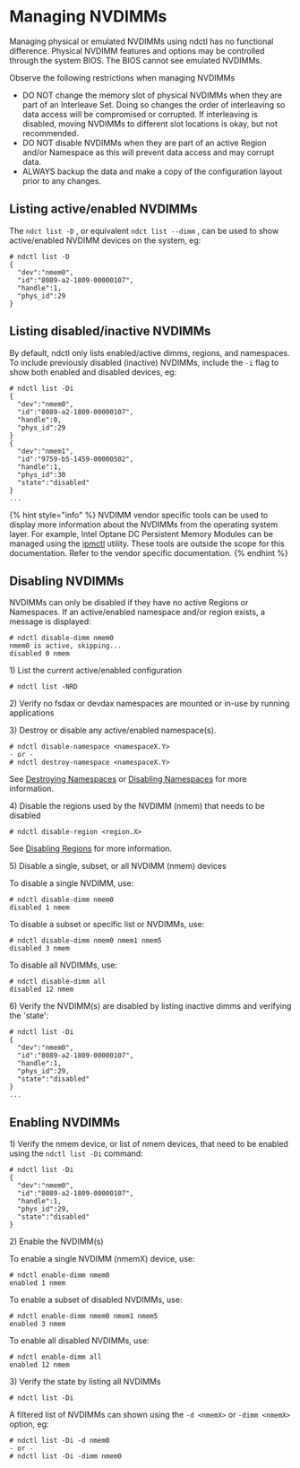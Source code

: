 # Managing NVDIMMs

Managing physical or emulated NVDIMMs using ndctl has no functional difference. Physical NVDIMM features and options may be controlled through the system BIOS. The BIOS cannot see emulated NVDIMMs.

Observe the following restrictions when managing NVDIMMs

* DO NOT change the memory slot of physical NVDIMMs when they are part of an Interleave Set.  Doing so changes the order of interleaving so data access will be compromised or corrupted.  If interleaving is disabled, moving NVDIMMs to different slot locations is okay, but not recommended.
* DO NOT disable NVDIMMs when they are part of an active Region and/or Namespace as this will prevent data access and may corrupt data.
* ALWAYS backup the data and make a copy of the configuration layout prior to any changes.

## Listing active/enabled NVDIMMs

The `ndct list -D` , or equivalent `ndct list --dimm` , can be used to show active/enabled NVDIMM devices on the system, eg:

```text
# ndctl list -D
{
  "dev":"nmem0",
  "id":"8089-a2-1809-00000107",
  "handle":1,
  "phys_id":29
}
```

## Listing disabled/inactive NVDIMMs

By default, ndctl only lists enabled/active dimms, regions, and namespaces. To include previously disabled \(inactive\) NVDIMMs, include the `-i` flag to show both enabled and disabled devices, eg:

```text
# ndctl list -Di
{
  "dev":"nmem0",
  "id":"8089-a2-1809-00000107",
  "handle":0,
  "phys_id":29
}
{
  "dev":"nmem1",
  "id":"9759-b5-1459-00000502",
  "handle":1,
  "phys_id":30
  "state":"disabled"
}
...
```

{% hint style="info" %}
NVDIMM vendor specific tools can be used to display more information about the NVDIMMs from the operating system layer. For example, Intel Optane DC Persistent Memory Modules can be managed using the [ipmctl](https://github.com/intel/ipmctl) utility. These tools are outside the scope for this documentation. Refer to the vendor specific documentation.
{% endhint %}

## Disabling NVDIMMs

NVDIMMs can only be disabled if they have no active Regions or Namespaces. If an active/enabled namespace and/or region exists, a message is displayed:

```text
# ndctl disable-dimm nmem0
nmem0 is active, skipping...
disabled 0 nmem
```

1\) List the current active/enabled configuration

```text
# ndctl list -NRD
```

2\) Verify no fsdax or devdax namespaces are mounted or in-use by running applications

3\) Destroy or disable any active/enabled namespace\(s\).

```text
# ndctl disable-namespace <namespaceX.Y>
- or -
# ndctl destroy-namespace <namespaceX.Y>
```

See [Destroying Namespaces](managing-namespaces.md#destroying-namespaces) or [Disabling Namespaces](managing-namespaces.md#disabling-namespaces) for more information.

4\) Disable the regions used by the NVDIMM \(nmem\) that needs to be disabled

```text
# ndctl disable-region <region.X>
```

See [Disabling Regions](managing-regions.md#disabling-regions) for more information.

5\) Disable a single, subset, or all NVDIMM \(nmem\) devices

To disable a single NVDIMM, use:

```text
# ndctl disable-dimm nmem0
disabled 1 nmem
```

To disable a subset or specific list or NVDIMMs, use:

```text
# ndctl disable-dimm nmem0 nmem1 nmem5
disabled 3 nmem
```

To disable all NVDIMMs, use:

```text
# ndctl disable-dimm all
disabled 12 nmem
```

6\) Verify the NVDIMM\(s\) are disabled by listing inactive dimms and verifying the 'state':

```text
# ndctl list -Di
{
  "dev":"nmem0",
  "id":"8089-a2-1809-00000107",
  "handle":1,
  "phys_id":29,
  "state":"disabled"
}
...
```

## Enabling NVDIMMs

1\) Verify the nmem device, or list of nmem devices, that need to be enabled using the `ndctl list -Di` command:

```text
# ndctl list -Di
{
  "dev":"nmem0",
  "id":"8089-a2-1809-00000107",
  "handle":1,
  "phys_id":29,
  "state":"disabled"
}
```

2\) Enable the NVDIMM\(s\)

To enable a single NVDIMM \(nmemX\) device, use:

```text
# ndctl enable-dimm nmem0
enabled 1 nmem
```

To enable a subset of disabled NVDIMMs, use:

```text
# ndctl enable-dimm nmem0 nmem1 nmem5
enabled 3 nmem
```

To enable all disabled NVDIMMs, use:

```text
# ndctl enable-dimm all
enabled 12 nmem
```

3\) Verify the state by listing all NVDIMMs

```text
# ndctl list -Di
```

A filtered list of NVDIMMs can shown using the `-d <nmemX>` or `-dimm <nmemX>` option, eg:

```text
# ndctl list -Di -d nmem0
- or -
# ndctl list -Di -dimm nmem0
```


